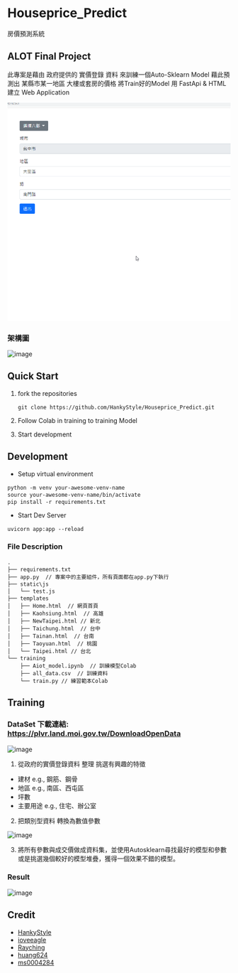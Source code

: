 # Houseprice_Predict
房價預測系統

ALOT Final Project
---
此專案是藉由 政府提供的 實價登錄 資料 來訓練一個Auto-Sklearn Model 藉此預測出 某縣市某一地區 大樓或套房的價格
將Train好的Model 用 FastApi & HTML 建立 Web Application

![image](https://github.com/HankyStyle/Houseprice_Predict/blob/master/demo.gif)


### 架構圖
![image](https://user-images.githubusercontent.com/70362842/151114673-66722dd4-7f76-49ac-8b1d-99b31df72a29.png)




## Quick Start

1. fork the repositories

   ```shell
   git clone https://github.com/HankyStyle/Houseprice_Predict.git
   ```


2. Follow Colab in training to training Model


3. Start development
   


## Development

- Setup virtual environment

```shell
python -m venv your-awesome-venv-name
source your-awesome-venv-name/bin/activate
pip install -r requirements.txt
```

- Start Dev Server

```shell
uvicorn app:app --reload
```

### File Description
```
.
├── requirements.txt 
├── app.py  // 專案中的主要組件，所有頁面都在app.py下執行
├── static\js
│   └── test.js
├── templates
│   ├── Home.html  // 網頁首頁
│   ├── Kaohsiung.html  // 高雄
│   ├── NewTaipei.html // 新北
│   ├── Taichung.html  // 台中
│   ├── Tainan.html  // 台南
│   ├── Taoyuan.html  // 桃園
│   └── Taipei.html // 台北
└── training  
    ├── Aiot_model.ipynb  // 訓練模型Colab
    ├── all_data.csv  // 訓練資料
    └── train.py // 練習範本Colab
```

## Training

### DataSet 下載連結: https://plvr.land.moi.gov.tw/DownloadOpenData
![image](https://user-images.githubusercontent.com/70362842/150983418-62a262be-cfc5-4d64-9450-6c37c65422cc.png)

1. 從政府的實價登錄資料 整理 挑選有興趣的特徵
  + 建材 e.g., 鋼筋、鋼骨
  + 地區 e.g., 南區、西屯區
  + 坪數
  + 主要用途 e.g., 住宅、辦公室

2. 把類別型資料 轉換為數值參數

 ![image](https://user-images.githubusercontent.com/70362842/150988438-453fe780-71a7-4aeb-9e67-2e006c7059ec.png)

3.  將所有參數與成交價做成資料集，並使用Autosklearn尋找最好的模型和參數 或是挑選幾個較好的模型堆疊，獲得一個效果不錯的模型。

### Result
![image](https://user-images.githubusercontent.com/70362842/150989149-1fce2cda-c7a1-4f10-994c-41eb89e22210.png)


## Credit

- [HankyStyle](https://github.com/HankyStyle)
- [ioveeagle](https://github.com/ioveeagle)
- [Rayching](https://github.com/Rayching)
- [huang624](https://github.com/huang624)
- [ms0004284](https://github.com/fcu-d0589769)
